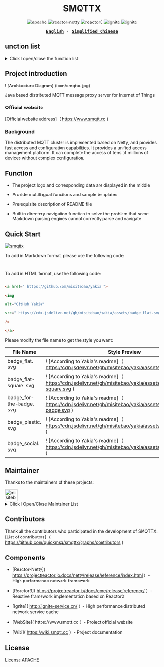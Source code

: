 <h1 align="center">SMQTTX</h1>



<p align="center">

<a href=" https://github.com/quickmsg/smqttx/blob/release/ignite/README.md ">

<img alt="apache" src=" https://img.shields.io/badge/license-Apache%202 -blue"/>

</a>

<a href=" https://projectreactor.io/docs/netty/release/reference/index.html ">

<img alt="reactor-netty" src=" https://img.shields.io/badge/reactor--netty-1.0.22-blue "/>

</a>

<a href=" https://projectreactor.io/docs/core/release/reference/ ">

<img alt="reactor3" src=" https://img.shields.io/badge/reactor3--netty-3.4.22-yellow "/>

</a>

<a href="">

<img alt="ignite" src=" https://img.shields.io/badge/ignite-2.14.0-yellowgreen "/>

</a>

<a href=" https://projectreactor.io/docs/netty/release/reference/index.html ">

<img alt="ignite" src=" https://img.shields.io/badge/mqtt-3.1.1-green "/>

</a>

</p>



<div align="center">

<strong>

<samp>

[English](README-EN.md) · [Simplified Chinese](README.md)


</samp>

</strong>

</div>



## unction list



<details>

<summary>Click I open/close the function list</summary>



- [Standard MQTT Protocol] (# Internationalization)

- [Websocket Protocol] (# Content Directory)

- [TLS/SSL Encryption] (# Content Directory)

- [Service Level] (# Project Introduction)

  - [qos0 at most once] (# official website)

  - [qos1 at least once] (# official website)

  - [qos2 only once] (# official website)

- [Topic Filtering] (# Graphic Demo)

  - [# Multi level matching] (# official website)

  - [+first level matching] (# official website)

- [Reserved Message] (# Function)

- [HTTP Protocol] (# Schema)

- [Interceptor] (# Quick Start)

- [Metrics Health] (# Quick Start)

- [Rule Engine] (# Maintainer)

- [Rule Management] (# Official Website)

- [Data source management] (# official website)

- [Cluster] (# Maintainer)

- [Distributed Cluster Routing] (# Maintainer)

- [Distributed Node Dynamic Discovery] (# Maintainer)

- [Distributed Job] (# Maintainer)

- [Cluster Kick Off Strategy] (# Maintainer)

- [SMQTTX Management Platform] (# Quick Start)

- [SpringBoot Starter] (# Contributor)

- [Apacche 2] (# License)



</details>



## Project introduction

! [Architecture Diagram] (icon/smqttx. jpg)



Java based distributed MQTT message proxy server for Internet of Things



### Official website



[Official website address]（ https://www.smqtt.cc )



### Background

The distributed MQTT cluster is implemented based on Netty, and provides fast access and configuration capabilities. It provides a unified access management platform. It can complete the access of tens of millions of devices without complex configuration.

## Function



- The project logo and corresponding data are displayed in the middle

- Provide multilingual functions and sample templates

- Prerequisite description of README file

- Built in directory navigation function to solve the problem that some Markdown parsing engines cannot correctly parse and navigate



## Quick Start



[![smqttx]( https://img.shields.io/badge/smqtt-2.0.0-green )]( https://www.smqtt.cc )



To add in Markdown format, please use the following code:



```markdown



```



To add in HTML format, use the following code:



```html

<a href=" https://github.com/misitebao/yakia ">

<img

alt="GitHub Yakia"

src=" https://cdn.jsdelivr.net/gh/misitebao/yakia/assets/badge_flat.svg "

/>

</a>

```



Please modify the file name to get the style you want:



|File Name | Style Preview|
|-----------------------|----------------------------------------------------------------------------------------------------|
| badge_flat. svg | ! [According to Yakia's readme]（ https://cdn.jsdelivr.net/gh/misitebao/yakia/assets/badge_flat.svg ) |
| badge_flat-square. svg | ! [According to Yakia's readme]（ https://cdn.jsdelivr.net/gh/misitebao/yakia/assets/badge_flat-square.svg ) |
| badge_for-the-badge. svg | ! [According to Yakia's readme]（ https://cdn.jsdelivr.net/gh/misitebao/yakia/assets/badge_for-the-badge.svg ) |
| badge_plastic. svg | ! [According to Yakia's readme]（ https://cdn.jsdelivr.net/gh/misitebao/yakia/assets/badge_plastic.svg ) |
| badge_social. svg | ! [According to Yakia's readme]（ https://cdn.jsdelivr.net/gh/misitebao/yakia/assets/badge_social.svg ) |



## Maintainer



Thanks to the maintainers of these projects:

<a href=" https://github.com/1ssqq1lxr ">

<img src=" https://avatars.githubusercontent.com/u/19258331?v=4 " width="40" height="40" alt="misitebao" title="misitebao"/>

</a>



<details>

<summary>Click I Open/Close Maintainer List</summary>



- [MetaQ]( https://github.com/1ssqq1lxr ）- SMQTTX project maintainer.



</details>



## Contributors



Thank all the contributors who participated in the development of SMQTTX. [List of contributors]（ https://github.com/quickmsg/smqttx/graphs/contributors )



## Components



- [Reactor-Netty]( https://projectreactor.io/docs/netty/release/reference/index.html ）- High performance network framework

- [Reactor3]( https://projectreactor.io/docs/core/release/reference/ ）- Reactive framework implementation based on Reactor3

- [Ignite]( http://ignite-service.cn/ ）- High performance distributed network service cache

- [WebSite]( https://www.smqtt.cc ）- Project official website

- [Wiki]( https://wiki.smqtt.cc ）- Project documentation



## License



[License APACHE](LICENSE)